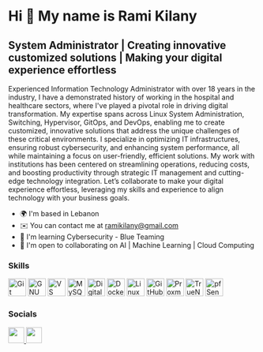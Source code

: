 Hi 👋 My name is Rami Kilany
============================

System Administrator | Creating innovative customized solutions | Making your digital experience effortless
-----------------------------------------------------------------------------------------------------------

Experienced Information Technology Administrator with over 18 years in the industry, I have a demonstrated history of working in the hospital and healthcare sectors, where I've played a pivotal role in driving digital transformation. My expertise spans across Linux System Administration, Switching, Hypervisor, GitOps, and DevOps, enabling me to create customized, innovative solutions that address the unique challenges of these critical environments. I specialize in optimizing IT infrastructures, ensuring robust cybersecurity, and enhancing system performance, all while maintaining a focus on user-friendly, efficient solutions. My work with institutions has been centered on streamlining operations, reducing costs, and boosting productivity through strategic IT management and cutting-edge technology integration. Let’s collaborate to make your digital experience effortless, leveraging my skills and experience to align technology with your business goals.

*   🌍  I'm based in Lebanon
*   ✉️  You can contact me at [ramikilany@gmail.com](mailto:ramikilany@gmail.com)
*   🧠  I'm learning Cybersecurity - Blue Teaming
*   🤝  I'm open to collaborating on AI | Machine Learning | Cloud Computing

### Skills

<p align="left">
<a href="https://git-scm.com/" target="_blank" rel="noreferrer"><img src="https://raw.githubusercontent.com/danielcranney/readme-generator/main/public/icons/skills/git-colored.svg" width="36" height="36" alt="Git" /></a>
<a href="https://www.gnu.org/software/bash/" target="_blank" rel="noreferrer"><img src="https://raw.githubusercontent.com/danielcranney/readme-generator/main/public/icons/skills/gnubash.svg" width="36" height="36" alt="GNU Bash" /></a>
<a href="https://code.visualstudio.com/" target="_blank" rel="noreferrer"><img src="https://raw.githubusercontent.com/danielcranney/readme-generator/main/public/icons/skills/visualstudiocode.svg" width="36" height="36" alt="VS Code" /></a>
<a href="https://www.mysql.com/" target="_blank" rel="noreferrer"><img src="https://raw.githubusercontent.com/danielcranney/readme-generator/main/public/icons/skills/mysql-colored.svg" width="36" height="36" alt="MySQL" /></a>
<a href="https://www.digitalocean.com" target="_blank" rel="noreferrer"><img src="https://raw.githubusercontent.com/danielcranney/readme-generator/main/public/icons/skills/digitalocean-colored.svg" width="36" height="36" alt="Digital Ocean" /></a>
<a href="https://www.docker.com/" target="_blank" rel="noreferrer"><img src="https://raw.githubusercontent.com/danielcranney/readme-generator/main/public/icons/skills/docker-colored.svg" width="36" height="36" alt="Docker" /></a>
<a href="https://www.linux.org" target="_blank" rel="noreferrer"><img src="https://raw.githubusercontent.com/danielcranney/readme-generator/main/public/icons/skills/linux-colored.svg" width="36" height="36" alt="Linux" /></a>
<a href="https://github.com/" target="_blank" rel="noreferrer"><img src="https://raw.githubusercontent.com/danielcranney/readme-generator/main/public/icons/socials/github-dark.svg" width="36" height="36" alt="GitHub" /></a>
<a href="https://www.proxmox.com/en/" target="_blank" rel="noreferrer"><img src="https://static-00.iconduck.com/assets.00/proxmox-icon-2048x2048-i8gl93w2.png" width="36" height="36" alt="Proxmox" /></a>
<a href="https://www.truenas.com/" target="_blank" rel="noreferrer"><img src="https://forums.truenas.com/uploads/default/original/1X/595029d7c95fa46d7722faf23ce9ceb1bc74fb30.png" width="36" height="36" alt="TrueNAS" /></a>
<a href="https://www.pfsense.org/" target="_blank" rel="noreferrer"><img src="https://wpcomputersolutions.com/wp-content/uploads/2018/07/pfsense-logo-e1534531558807.png" width="36" height="36" alt="pfSense" /></a>
</p>

                    
### Socials
                  
<p align="left"> <a href="https://www.github.com/ramikilany" target="_blank" rel="noreferrer"> <picture> <source media="(prefers-color-scheme: dark)" srcset="https://raw.githubusercontent.com/danielcranney/readme-generator/main/public/icons/socials/github-dark.svg" /> <source media="(prefers-color-scheme: light)" srcset="https://raw.githubusercontent.com/danielcranney/readme-generator/main/public/icons/socials/github.svg" /> <img src="https://raw.githubusercontent.com/danielcranney/readme-generator/main/public/icons/socials/github.svg" width="32" height="32" /> </picture> </a> <a href="https://www.linkedin.com/in/rami-kilany-b7122091/" target="_blank" rel="noreferrer"> <picture> <source media="(prefers-color-scheme: dark)" srcset="https://raw.githubusercontent.com/danielcranney/readme-generator/main/public/icons/socials/linkedin-dark.svg" /> <source media="(prefers-color-scheme: light)" srcset="https://raw.githubusercontent.com/danielcranney/readme-generator/main/public/icons/socials/linkedin.svg" /> <img src="https://raw.githubusercontent.com/danielcranney/readme-generator/main/public/icons/socials/linkedin.svg" width="32" height="32" /> </picture> </a></p>
